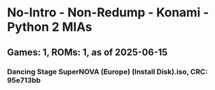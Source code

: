 # No-Intro - Non-Redump - Konami - Python 2 MIAs
## Games: 1, ROMs: 1, as of 2025-06-15

### Dancing Stage SuperNOVA (Europe) (Install Disk).iso, CRC: 95e713bb
